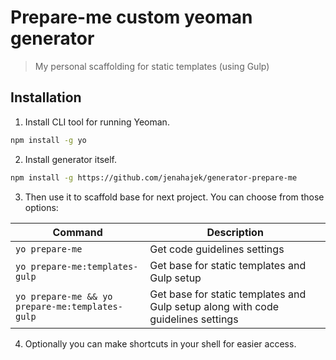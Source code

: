 # Prepare-me custom yeoman generator
> My personal scaffolding for static templates (using Gulp)

## Installation
1. Install CLI tool for running Yeoman.
```bash
npm install -g yo
```

2. Install generator itself.
```bash
npm install -g https://github.com/jenahajek/generator-prepare-me
```

3. Then use it to scaffold base for next project. You can choose from those options:

| Command                                         | Description                                                                      |
| ----------------------------------------------- | -------------------------------------------------------------------------------- |
| `yo prepare-me`                                 | Get code guidelines settings                                                     |
| `yo prepare-me:templates-gulp`                  | Get base for static templates and Gulp setup                                     |
| `yo prepare-me && yo prepare-me:templates-gulp` | Get base for static templates and Gulp setup along with code guidelines settings |

4. Optionally you can make shortcuts in your shell for easier access.
